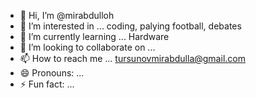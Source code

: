 - 👋 Hi, I’m @mirabdulloh
- 👀 I’m interested in ... coding, palying football, debates 
- 🌱 I’m currently learning ... Hardware
- 💞️ I’m looking to collaborate on ...
- 📫 How to reach me ... tursunovmirabdulla@gmail.com
- 😄 Pronouns: ...
- ⚡ Fun fact: ... 

<!---
mirabdulloh/mirabdulloh is a ✨ special ✨ repository because its `README.md` (this file) appears on your GitHub profile.
You can click the Preview link to take a look at your changes.
--->
